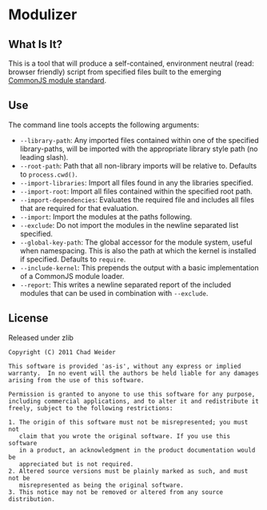 # Modulizer #

## What Is It? ##
This is a tool that will produce a self-contained, environment neutral (read: browser friendly) script from specified files built to the emerging [CommonJS module standard](http://wiki.commonjs.org/wiki/Modules/1.1).

## Use ##
The command line tools accepts the following arguments:

 * `--library-path`: Any imported files contained within one of the specified library-paths, will be imported with the appropriate library style path (no leading slash).
 * `--root-path`: Path that all non-library imports will be relative to. Defaults to `process.cwd()`.
 * `--import-libraries`: Import all files found in any the libraries specified.
 * `--import-root`: Import all files contained within the specified root path.
 * `--import-dependencies`: Evaluates the required file and includes all files that are required for that evaluation.
 * `--import`: Import the modules at the paths following.
 * `--exclude`: Do not import the modules in the newline separated list specified.
 * `--global-key-path`: The global accessor for the module system, useful when namespacing. This is also the path at which the kernel is installed if specified. Defaults to `require`. 
 * `--include-kernel`: This prepends the output with a basic implementation of a CommonJS module loader.
 * `--report`: This writes a newline separated report of the included modules that can be used in combination with `--exclude`.

## License ##
Released under zlib

    Copyright (C) 2011 Chad Weider

    This software is provided 'as-is', without any express or implied
    warranty.  In no event will the authors be held liable for any damages
    arising from the use of this software.

    Permission is granted to anyone to use this software for any purpose,
    including commercial applications, and to alter it and redistribute it
    freely, subject to the following restrictions:

    1. The origin of this software must not be misrepresented; you must not
       claim that you wrote the original software. If you use this software
       in a product, an acknowledgment in the product documentation would be
       appreciated but is not required.
    2. Altered source versions must be plainly marked as such, and must not be
       misrepresented as being the original software.
    3. This notice may not be removed or altered from any source distribution.
